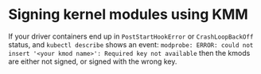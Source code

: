 # Signing kernel modules using KMM

If your driver containers end up in `PostStartHookError` or `CrashLoopBackOff` status, and `kubectl describe` shows an event: `modprobe: ERROR: could not insert '<your kmod name>': Required key not available` then the kmods are either not signed, or signed with the wrong key.

